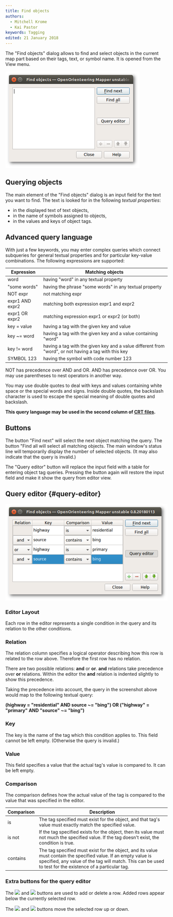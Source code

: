 ```yaml
---
title: Find objects
authors:
  - Mitchell Krome
  - Kai Pastor
keywords: Tagging
edited: 21 January 2018
---
```


The "Find objects" dialog allows to find and select objects in the current map part based on their tags, text, or symbol name.
It is opened from the View menu.

![Find objects dialog](images/find_objects.png)


## Querying objects

The main element of the "Find objects" dialog is an input field for the text you want to find.
The text is looked for in the following *textual properties*:

 - in the displayed text of text objects,
 - in the name of symbols assigned to objects,
 - in the values and keys of object tags.


## Advanced query language

With just a few keywords, you may enter complex queries which connect subqueries
for general textual properties and for particular key-value combinations.
The following expressions are supported:

| Expression | Matching objects |
| ---------- | ---------------- |
| word       | having "word" in any textual property |
| "some words" | having the phrase "some words" in any textual property |
| NOT expr   | not matching expr |
| expr1 AND expr2 | matching both expression expr1 and expr2 |
| expr1 OR expr2  | matching expression expr1 or expr2 (or both) |
| key = value | having a tag with the given key and value |
| key ~= word | having a tag with the given key and a value containing "word" |
| key != word | having a tag with the given key and a value different from "word", or not having a tag with this key |
| SYMBOL 123  | having the symbol with code number 123 |

NOT has precedence over AND and OR.
AND has precedence over OR. You may use parentheses to nest operators in another way.

You may use double quotes to deal with keys and values containing white space or the special words and signs.
Inside double quotes, the backslash character is used to escape the special meaning of double quotes and backslash.

**This query language may be used in the second column of [CRT files](crt_files.md).**


## Buttons

The button "Find next" will select the next object matching the query.
The button "Find all will select all matching objects.
The main window's status line will temporarily display the number of selected objects.
(It may also indicate that the query is invalid.)

The "Query editor" button will replace the input field with a table for entering object tag queries.
Pressing the button again will restore the input field and make it show the query from editor view.


## Query editor  {#query-editor}

![Query editor](images/query_editor.png)


### Editor Layout

Each row in the editor represents a single condition in the query and its relation to the other conditions.


### Relation

The relation column specifies a logical operator describing how this row is related to the row above. Therefore the first row has no relation.

There are two possible relations: **and** or **or**. **and** relations take precedence over **or** relations. Within the editor the **and** relation is indented slightly to show this precedence.

Taking the precedence into account, the query in the screenshot above would map to the following textual query:

**(highway = "residential" AND source ~= "bing") OR ("highway" = "primary" AND "source" ~= "bing")**


### Key

The key is the name of the tag which this condition applies to. This field cannot be left empty.
(Otherwise the query is invalid.)


### Value

This field specifies a value that the actual tag's value is compared to.
It can be left empty.


### Comparison

The comparison defines how the actual value of the tag is compared to the value that was specified in the editor.

| Comparison | Description |
| ---------- | ----------- |
| is         | The tag specified must exist for the object, and that tag's value must exactly match the specified value. |
| is not     | If the tag specified exists for the object, then its value must not much the specified value. If the tag doesn't exist, the condition is true. |
| contains   | The tag specified must exist for the object, and its value must contain the specified value. If an empty value is specified, any value of the tag will match. This can be used to test for the existence of a particular tag. |


### Extra buttons for the query editor

The ![ ](../mapper-images/plus.png) and ![ ](../mapper-images/minus.png) buttons are used to add or delete a row.
Added rows appear below the currently selected row.

The ![ ](../mapper-images/arrow-up.png) and ![ ](../mapper-images/arrow-down.png) buttons move the selected row up or down.

